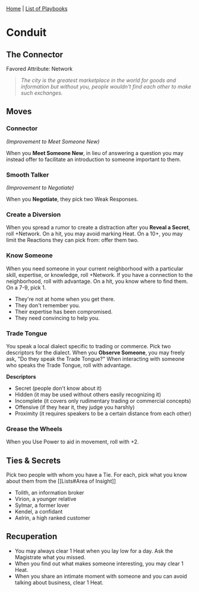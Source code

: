 [Home](../index.md) | [List of Playbooks](../index.md#Playbooks)

# Conduit
## The Connector
Favored Attribute: Network

> *The city is the greatest marketplace in the world for goods and information but without you, people wouldn't find each other to make such exchanges.*


## Moves

### Connector 
*(Improvement to Meet Someone New)*

When you **Meet Someone New**, in lieu of answering a question you may instead offer to facilitate an introduction to someone important to them.

### Smooth Talker
*(Improvement to Negotiate)*

When you **Negotiate**, they pick two Weak Responses.

### Create a Diversion
When you spread a rumor to create a distraction after you **Reveal a Secret**, roll +Network. On a hit, you may avoid marking Heat. On a 10+, you may limit the Reactions they can pick from: offer them two.

### Know Someone
When you need someone in your current neighborhood with a particular skill, expertise, or knowledge, roll +Network.
If you have a connection to the neighborhood, roll with advantage.
On a hit, you know where to find them. On a 7-9, pick 1.
- They're not at home when you get there.
- They don't remember you.
- Their expertise has been compromised.
- They need convincing to help you.

### Trade Tongue
You speak a local dialect specific to trading or commerce. Pick two descriptors for the dialect. When you **Observe Someone**, you may freely ask, "Do they speak the Trade Tongue?" When interacting with someone who speaks the Trade Tongue, roll with advantage.

**Descriptors**
- Secret (people don't know about it)
- Hidden (it may be used without others easily recognizing it)
- Incomplete (it covers only rudimentary trading or commercial concepts)
- Offensive (if they hear it, they judge you harshly)
- Proximity (it requires speakers to be a certain distance from each other)

### Grease the Wheels
When you Use Power to aid in movement, roll with +2.

## Ties & Secrets
Pick two people with whom you have a Tie. For each, pick what you know about them from the [[Lists#Area of Insight]]

- Tolith, an information broker
- Virion, a younger relative
- Sylmar, a former lover
- Kendel, a confidant
- Aelrin, a high ranked customer


## Recuperation
- You may always clear 1 Heat when you lay low for a day. Ask the Magistrate what you missed.
- When you find out what makes someone interesting, you may clear 1 Heat.
- When you share an intimate moment with someone and you can avoid talking about business, clear 1 Heat.